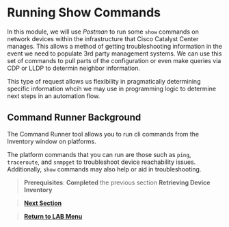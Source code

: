 # Running Show Commands

In this module, we will use *Postman* to run some `show` commands on network devices within the infrastructure that Cisco Catalyst Center manages. This allows a method of getting troubleshooting information in the event we need to populate 3rd party management systems. We can use this set of commands to pull parts of the configuration or even make queries via CDP or LLDP to determin neighbor information.

This type of request allows us flexibility in pragmatically determining specific information whcih we may use in programming logic to determine next steps in an automation flow.

## Command Runner Background

The Command Runner tool allows you to run cli commands from the Inventory window on platforms. 

The platform commands that you can run are those such as `ping`, `traceroute`, and `snmpget` to troubleshoot device reachability issues. Additionally, `show` commands may also help or aid in troubleshooting.

> **Prerequisites**: **Completed** the previous section **Retrieving Device Inventory**

> [**Next Section**](./02-deploy.md)

> [**Return to LAB Menu**](../README.md)